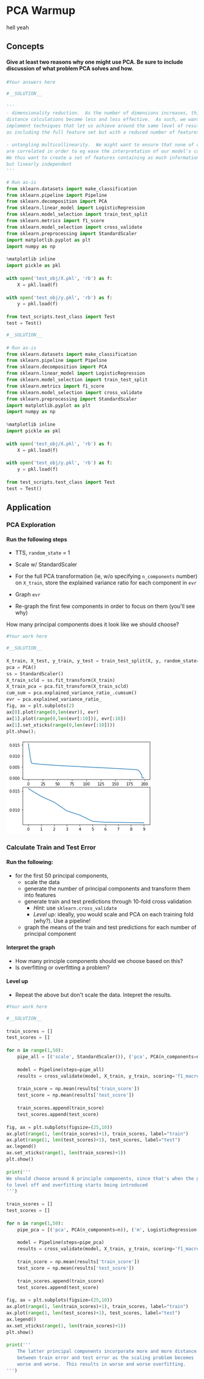 # PCA Warmup
hell yeah

## Concepts

#### Give at least two reasons why one might use PCA.  Be sure to include discussion of what problem PCA solves and how.


```python
#Your answers here
```


```python
#__SOLUTION__

'''
- dimensionality reduction.  As the number of dimensions increases, things like
distance calculations become less and less effective.  As such, we want to 
implement techniques that let us achieve around the same level of results
as including the full feature set but with a reduced number of features.

- untangling multicollinearity.  We might want to ensure that none of our features
are correlated in order to eg ease the interpretation of our model's coefficients.  
We thus want to create a set of features containing as much information as possible
but linearly independent
'''
```


```python
# Run as-is
from sklearn.datasets import make_classification
from sklearn.pipeline import Pipeline
from sklearn.decomposition import PCA
from sklearn.linear_model import LogisticRegression
from sklearn.model_selection import train_test_split
from sklearn.metrics import f1_score
from sklearn.model_selection import cross_validate
from sklearn.preprocessing import StandardScaler
import matplotlib.pyplot as plt
import numpy as np

%matplotlib inline
import pickle as pkl

with open('test_obj/X.pkl', 'rb') as f:
    X = pkl.load(f)

with open('test_obj/y.pkl', 'rb') as f:
    y = pkl.load(f)  

from test_scripts.test_class import Test
test = Test()
```


```python
#__SOLUTION__

# Run as-is
from sklearn.datasets import make_classification
from sklearn.pipeline import Pipeline
from sklearn.decomposition import PCA
from sklearn.linear_model import LogisticRegression
from sklearn.model_selection import train_test_split
from sklearn.metrics import f1_score
from sklearn.model_selection import cross_validate
from sklearn.preprocessing import StandardScaler
import matplotlib.pyplot as plt
import numpy as np

%matplotlib inline
import pickle as pkl

with open('test_obj/X.pkl', 'rb') as f:
    X = pkl.load(f)

with open('test_obj/y.pkl', 'rb') as f:
    y = pkl.load(f)  

from test_scripts.test_class import Test
test = Test()
```

## Application

### PCA Exploration

#### Run the following steps
- TTS, `random_state` = 1

- Scale w/ StandardScaler

- For the full PCA transformation (ie, w/o specifying `n_components` number)
on `X_train`, store the explained variance ratio for each component 
in `evr`

- Graph `evr`

- Re-graph the first few components in order to focus on them (you'll see why)

How many principal components does it look like we should choose?


```python
#Your work here
```


```python
#__SOLUTION__

X_train, X_test, y_train, y_test = train_test_split(X, y, random_state=1)
pca = PCA()
ss = StandardScaler()
X_train_scld = ss.fit_transform(X_train)
X_train_pca = pca.fit_transform(X_train_scld)
cum_sum = pca.explained_variance_ratio_.cumsum()
evr = pca.explained_variance_ratio_
fig, ax = plt.subplots(2)
ax[0].plot(range(0,len(evr)), evr)
ax[1].plot(range(0,len(evr[:10])), evr[:10])
ax[1].set_xticks(range(0,len(evr[:10])))
plt.show();
```


![png](index_files/index_7_0.png)


### Calculate Train and Test Error

#### Run the following:
- for the first 50 principal components,
  - scale the data
  - generate the number of principal components and transform them into features
  - generate train and test predictions through 10-fold cross validation
    - *Hint:* use `sklearn.cross_validate`
    - *Level up:* ideally, you would scale and PCA on each training fold (why?).  Use a pipeline!
  - graph the means of the train and test predictions for each number of principal component

#### Interpret the graph  
- How many principle components should we choose based on this?
- Is overfitting or overfitting a problem?

#### Level up
- Repeat the above but don't scale the data.  Intepret the results.


```python
#Your work here
```


```python
#__SOLUTION__

train_scores = []
test_scores = []

for n in range(1,50):
    pipe_all = [('scale', StandardScaler()), ('pca', PCA(n_components=n)), ('m', LogisticRegression())]

    model = Pipeline(steps=pipe_all)
    results = cross_validate(model, X_train, y_train, scoring='f1_macro', cv=10, return_train_score=True, )

    train_score = np.mean(results['train_score'])
    test_score = np.mean(results['test_score'])
    
    train_scores.append(train_score)
    test_scores.append(test_score)

fig, ax = plt.subplots(figsize=(25,10))
ax.plot(range(1, len(train_scores)+1), train_scores, label="train")
ax.plot(range(1, len(test_scores)+1), test_scores, label="test")
ax.legend()
ax.set_xticks(range(1, len(train_scores)+1))
plt.show()

print('''
We should choose around 6 principle components, since that's when the gains in f1_score start
to level off and overfitting starts being introduced 
''')

train_scores = []
test_scores = []

for n in range(1,50):
    pipe_pca = [('pca', PCA(n_components=n)), ('m', LogisticRegression())]

    model = Pipeline(steps=pipe_pca)
    results = cross_validate(model, X_train, y_train, scoring='f1_macro', cv=10, return_train_score=True, )

    train_score = np.mean(results['train_score'])
    test_score = np.mean(results['test_score'])
    
    train_scores.append(train_score)
    test_scores.append(test_score)

fig, ax = plt.subplots(figsize=(25,10))
ax.plot(range(1, len(train_scores)+1), train_scores, label="train")
ax.plot(range(1, len(test_scores)+1), test_scores, label="test")
ax.legend()
ax.set_xticks(range(1, len(train_scores)+1))
plt.show()

print('''
    The latter principal components incorporate more and more distance 
    between train error and test error as the scaling problem becomes
    worse and worse.  This results in worse and worse overfitting.
''')
```

